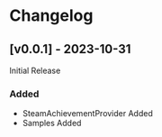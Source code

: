 # Changelog

## [v0.0.1] - 2023-10-31

Initial Release 

### Added
- SteamAchievementProvider Added
- Samples Added

